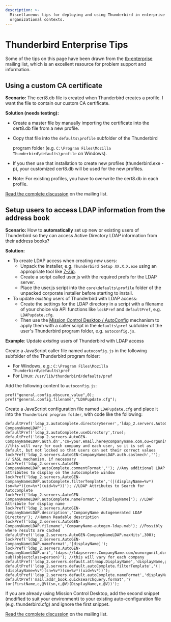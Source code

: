 ```yaml
---
description: >-
  Miscellaneous tips for deploying and using Thunderbird in enterprise or
  organizational contexts.
---
```


# Thunderbird Enterprise Tips

Some of the tips on this page have been drawn from the  [tb-enterprise](http://groups.google.com/group/tb-enterprise/) mailing list, which is an excellent resource for problem support and information.

## Using a custom CA certificate

**Scenario:** The cert8.db file is created when Thunderbird creates a profile. I want the file to contain our custom CA certificate.  
  
**Solution \(needs testing\):**

* Create a master file by manually importing the certificate into the cert8.db file from a new profile.
* Copy that file into the `defaults\profile` subfolder of the Thunderbird 

  program folder \(e.g. `C:\Program Files\Mozilla Thunderbird\defaults\profile` on Windows\).

* If you then use that installation to create new profiles \(thunderbird.exe -p\), your customized cert8.db will be used for the new profiles.
* Note: For existing profiles, you have to overwrite the cert8.db in each profile.

[Read the complete discussion](https://groups.google.com/group/tb-enterprise/browse_thread/thread/a07fae23673961a0) on the mailing list.

## Setup users to access LDAP information from the address book

**Scenario:** How to **automatically** set up new or existing users of Thunderbird so they can access Active Directory LDAP information from their address books?  
  
**Solution:**

* To create LDAP access when creating _new_ users:
  * Unpack the installer, e.g. `Thunderbird Setup XX.X.X.exe` using an appropriate tool like [7-Zip](https://www.7-zip.org).
  * Create a script called user.js with the required prefs for the LDAP server.
  * Place the user.js script into the  `core\defaults\profile` folder of the unpacked corporate installer before starting to install.
* To update _existing_ users of Thunderbird with LDAP access:
  * Create the settings for the LDAP directory in a script with a filename of your choice via API functions like `lockPref` and `defaultPref`, e.g. `LDAPupdate.cfg`.
  * Then use the [Mission Control Desktop / AutoConfig](mcd-thunderbird-autoconfig.md) mechanism to apply them with a caller script in the `defaults\pref` subfolder of the user's Thunderbird program folder, e.g. `autoconfig.js`.

**Example**: Update _existing_ users of Thunderbird with LDAP access

Create a JavaScript caller file named `autoconfig.js` in the following subfolder of the Thunderbird program folder:

* For Windows, e.g.: `C:\Program Files\Mozilla Thunderbird\defaults\pref`
* For Linux: `/usr/lib/thunderbird/defaults/pref`

Add the following content to `autoconfig.js`:

```text
pref("general.config.obscure_value",0);
pref("general.config.filename","LDAPupdate.cfg");
```

Create a JavaScript configuration file named `LDAPupdate.cfg` and place it into the `Thunderbird program folder`, with code like the following:

```text
defaultPref('ldap_2.autoComplete.directoryServer','ldap_2.servers.AutoGEN-CompanyNameLDAP');
defaultPref('ldap_2.autoComplete.useDirectory',true);
defaultPref('ldap_2.servers.AutoGEN-CompanyNameLDAP.auth.dn','cn=your.email.here@companyname.com,ou=orgunit,dc=CompanyName,dc=com'); //this will vary for each company and each user, so it is set as default, but not locked so that users can set their correct values
lockPref('ldap_2.servers.AutoGEN-CompanyNameLDAP.auth.saslmech',''); // SASL mechanism, if necessary
lockPref('ldap_2.servers.AutoGEN-CompanyNameLDAP.autoComplete.commentFormat',''); //Any additional LDAP attributes to display on the autocomplete window
lockPref('ldap_2.servers.AutoGEN-CompanyNameLDAP.autoComplete.filterTemplate','(|(displayName=%v*)(sn=%v*)(cn=%v*)(uid=%v*))'); //LDAP Attributes to Search for Autocomplete
lockPref('ldap_2.servers.AutoGEN-CompanyNameLDAP.autoComplete.nameFormat','[displayName]'); //LDAP Attribute for display name
lockPref('ldap_2.servers.AutoGEN-CompanyNameLDAP.description','CompanyName Autogenerated LDAP Directory'); //Human Readable description
lockPref('ldap_2.servers.AutoGEN-CompanyNameLDAP.filename','CompanyName-autogen-ldap.mab'); //Possibly where results are cached
defaultPref('ldap_2.servers.AutoGEN-CompanyNameLDAP.maxHits',300);
lockPref('ldap_2.servers.AutoGEN-CompanyNameLDAP.nameFormat','[displayName]');
lockPref('ldap_2.servers.AutoGEN-CompanyNameLDAP.uri','ldaps://ldapserver.CompanyName.com/ou=orgunit,dc=CompanyName,dc=com??sub?(objectclass=person)'); //this will vary for each company
defaultPref('ldap_2.servers.default.attrmap.DisplayName','displayName,gecos');
defaultPref('ldap_2.servers.default.autoComplete.filterTemplate','(|(displayName=%v*)(sn=%v*)(cn=%v*)(uid=%v*))');
defaultPref('ldap_2.servers.default.autoComplete.nameFormat','displayName');
defaultPref('mail.addr_book.quicksearchquery.format','?(or(FirstName,c,@V)(sn,c,@V)(DisplayName,c,@V))'); 
```

If you are already using Mission Control Desktop, add the second snippet \(modified to suit your environment\) to your existing auto-configuration file \(e.g. thunderbird.cfg\) and ignore the first snippet.

[Read the complete discussion](https://groups.google.com/forum/?fromgroups#!topic/tb-enterprise/KY0xH6wCYJw) on the mailing list.

